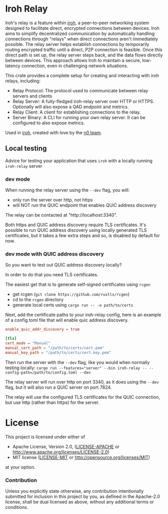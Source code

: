 # Iroh Relay

Iroh's relay is a feature within [iroh], a peer-to-peer networking system
designed to facilitate direct, encrypted connections between devices. Iroh aims
to simplify decentralized communication by automatically handling connections
through "relays" when direct connections aren't immediately possible. The relay
server helps establish connections by temporarily routing encrypted traffic
until a direct, P2P connection is feasible. Once this direct path is set up,
the relay server steps back, and the data flows directly between devices. This
approach allows Iroh to maintain a secure, low-latency connection, even in
challenging network situations.

This crate provides a complete setup for creating and interacting with iroh
relays, including:
- Relay Protocol: The protocol used to communicate between relay servers and
  clients
- Relay Server: A fully-fledged iroh-relay server over HTTP or HTTPS.
  Optionally will also expose a QAD endpoint and metrics.
- Relay Client: A client for establishing connections to the relay.
- Server Binary: A CLI for running your own relay server. It can be configured
  to also expose metrics.


Used in [iroh], created with love by the [n0 team](https://n0.computer/).

## Local testing

Advice for testing your application that uses `iroh` with a locally running `iroh-relay` server

### dev mode
When running the relay server using the `--dev` flag, you will:
- only run the server over http, not https
- will NOT run the QUIC endpoint that enables QUIC address discovery

The relay can be contacted at "http://localhost:3340".

Both https and QUIC address discovery require TLS certificates. It's possible to run QUIC address discovery using locally generated TLS certificates, but it takes a few extra steps and so, is disabled by default for now.

### dev mode with QUIC address discovery

So you want to test out QUIC address discovery locally?

In order to do that you need TLS certificates.

The easiest get that is to generate self-signed certificates using `rcgen`
  - get rcgen (`git clone https://github.com/rustls/rcgen`)
  - cd to the `rcgen` directory
  - generate local certs using `cargo run -- -o path/to/certs`

Next, add the certificate paths to your iroh-relay config, here is an example of a config.toml file that will enable quic address discovery.
```toml
enable_quic_addr_discovery = true

[tls]
cert_mode = "Manual"
manual_cert_path = "/path/to/certs/cert.pem"
manual_key_path = "/path/to/certs/cert.key.pem"
```

Then run the server with the `--dev` flag, like you would when normally testing locally:
`cargo run --features="server" --bin iroh-relay -- --config-path=/path/to/config.toml --dev`

The relay server will run over http on port 3340, as it does using the `--dev` flag, but it will also run a QUIC server on port 7824.

The relay will use the configured TLS certificates for the QUIC connection, but use http (rather than https) for the server.

# License

This project is licensed under either of

 * Apache License, Version 2.0, ([LICENSE-APACHE](LICENSE-APACHE) or
   http://www.apache.org/licenses/LICENSE-2.0)
 * MIT license ([LICENSE-MIT](LICENSE-MIT) or
   http://opensource.org/licenses/MIT)

at your option.

### Contribution

Unless you explicitly state otherwise, any contribution intentionally submitted
for inclusion in this project by you, as defined in the Apache-2.0 license,
shall be dual licensed as above, without any additional terms or conditions.

[iroh]: https://github.com/n0-computer/iroh
